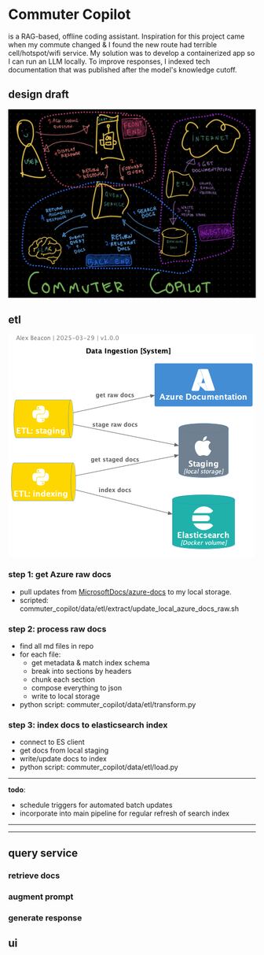 # Commuter Copilot
is a RAG-based, offline coding assistant. Inspiration for this project came when my commute changed & I found the new route had terrible cell/hotspot/wifi service. My solution was to develop a containerized app so I can run an LLM locally. To improve responses, I indexed tech documentation that was published after the model's knowledge cutoff.  

## design draft
![Commuter Copilot](/docs/images/commuter_copilot_design_draft.jpg)

## etl
![ETL System](/docs/images/data_ingestion_system.png)
### step 1: get Azure raw docs
 - pull updates from [MicrosoftDocs/azure-docs](https://github.com/MicrosoftDocs/azure-docs) to my local storage.  
 - scripted: commuter_copilot/data/etl/extract/update_local_azure_docs_raw.sh

### step 2: process raw docs
- find all md files in repo
- for each file: 
  - get metadata & match index schema
  - break into sections by headers
  - chunk each section
  - compose everything to json
  - write to local storage
- python script: commuter_copilot/data/etl/transform.py

### step 3: index docs to elasticsearch index
- connect to ES client
- get docs from local staging
- write/update docs to index   
- python script: commuter_copilot/data/etl/load.py

<hr>

**todo**:  
- schedule triggers for automated batch updates
- incorporate into main pipeline for regular refresh of search index  
  
<hr>
<hr>  
  
## query service
### retrieve docs
### augment prompt
### generate response

## ui
